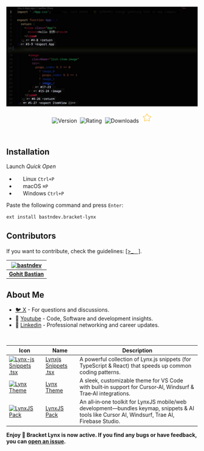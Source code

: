 ![Screenshot](https://raw.githubusercontent.com/bastndev/Bracket-Lynx/refs/heads/main/assets/images/screenshot.jpg)

<p align="center">
    <img src="https://vsmarketplacebadges.dev/version-short/bastndev.bracket-lynx.jpg?style=for-the-badge&colorA=FFFFFF&colorB=000000&label=VERSION" alt="Version">&nbsp;
    <img src="https://vsmarketplacebadges.dev/rating-short/bastndev.bracket-lynx.jpg?style=for-the-badge&colorA=FFFFFF&colorB=000000&label=RATING" alt="Rating">&nbsp;
    <img src="https://vsmarketplacebadges.dev/downloads-short/bastndev.bracket-lynx.jpg?style=for-the-badge&colorA=FFFFFF&colorB=000000&label=DOWNLOADS" alt="Downloads">&nbsp;
    <a href="https://github.com/bastndev/Bracket-Lynx"><img src="https://raw.githubusercontent.com/bastndev/Bracket-Lynx/refs/heads/main/assets/images/star.png" width="26.6px" alt="Github Star ⭐️"></a>
</p>

</br>

## Installation

Launch _Quick Open_

- <img src="https://www.kernel.org/theme/images/logos/favicon.png" width=16 height=16/> Linux `Ctrl+P`
- <img src="https://developer.apple.com/favicon.ico" width=16 height=16/> macOS `⌘P`
- <img src="https://www.microsoft.com/favicon.ico" width=16 height=16/> Windows `Ctrl+P`

Paste the following command and press `Enter`:

```
ext install bastndev.bracket-lynx
```

## Contributors

If you want to contribute, check the guidelines: [[>_ᅠ]](https://github.com/bastndev/Bracket-Lynx/blob/main/CONTRIBUTING.md).

| [![bastndev](https://github.com/bastndev.png?size=100)](http://bastndev.com) |
| :--------------------------------------------------------------------------: |
|               **[Gohit Bastian](https://github.com/bastndev)**               |

## About Me

- [🐦 X](https://twitter.com/bastndev) - For questions and discussions.
- 🔴 [Youtube](https://www.youtube.com/@bastndev?sub_confirmation=1) - Code, Software and development insights.
- 💼 [Linkedin](https://www.linkedin.com/in/bastndev) - Professional networking and career updates.

</br>

| Icon                                                                                                                                                                                                                                                      | Name                                                                 | Description                                                                                                                                     |
| --------------------------------------------------------------------------------------------------------------------------------------------------------------------------------------------------------------------------------------------------------- | -------------------------------------------------------------------- | ----------------------------------------------------------------------------------------------------------------------------------------------- |
| [![Lynx-js Snippets .tsx](https://bastndev.gallerycdn.vsassets.io/extensions/bastndev/lynx-js-snippets/0.2.0/1745166683713/Microsoft.VisualStudio.Services.Icons.Default)](https://marketplace.visualstudio.com/items?itemName=bastndev.lynx-js-snippets) | [Lynxjs Snippets .tsx](https://github.com/bastndev/lynx-js-snippets) | A powerful collection of Lynx.js snippets (for TypeScript & React) that speeds up common coding patterns.                                       |
| [![Lynx Theme](https://bastndev.gallerycdn.vsassets.io/extensions/bastndev/lynx-theme/0.1.2/1744898058774/Microsoft.VisualStudio.Services.Icons.Default)](https://marketplace.visualstudio.com/items?itemName=bastndev.lynx-theme)                        | [Lynx Theme](https://github.com/bastndev/lynx-theme)                 | A sleek, customizable theme for VS Code with built‑in support for Cursor‑AI, Windsurf & Trae‑AI integrations.                                   |
| [![LynxJS Pack](https://bastndev.gallerycdn.vsassets.io/extensions/bastndev/lynxjs-pack/0.1.8/1745206864969/Microsoft.VisualStudio.Services.Icons.Default)](https://marketplace.visualstudio.com/items?itemName=bastndev.lynxjs-pack)                     | [LynxJS Pack](https://github.com/bastndev/LynxJs-Packge)             | An all‑in‑one toolkit for LynxJS mobile/web development—bundles keymap, snippets & AI tools like Cursor AI, Windsurf, Trae AI, Firebase Studio. |

**Enjoy 🎉 Bracket Lynx is now active. If you find any bugs or have feedback, you can [open an issue](https://github.com/bastndev/Bracket-Lynx/issues).**  

